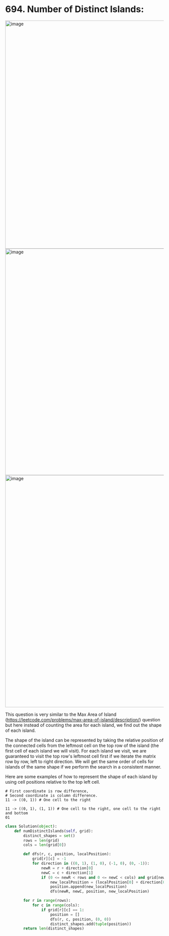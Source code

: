 # 694. Number of Distinct Islands:

<img width="726" alt="image" src="https://user-images.githubusercontent.com/35987583/168450567-d3ebd34a-85c7-4c68-8618-755711acef53.png">
<img width="721" alt="image" src="https://user-images.githubusercontent.com/35987583/168450578-0c45468a-d95a-4f3a-87a3-f8ed08ab3cf1.png">
<img width="739" alt="image" src="https://user-images.githubusercontent.com/35987583/168450582-541e68e1-a33d-4800-b7c9-ab146ed1a4de.png">


This question is very similar to the Max Area of Island (https://leetcode.com/problems/max-area-of-island/description/) question but here instead of counting the area for each island, we find out the shape of each island.

The shape of the island can be represented by taking the relative position of the connected cells from the leftmost cell on the top row of the island (the first cell of each island we will visit). For each island we visit, we are guaranteed to visit the top row's leftmost cell first if we iterate the matrix row by row, left to right direction. We will get the same order of cells for islands of the same shape if we perform the search in a consistent manner.

Here are some examples of how to represent the shape of each island by using cell positions relative to the top left cell.

```
# First coordinate is row difference, 
# Second coordinate is column difference.
11 -> ((0, 1)) # One cell to the right

11 -> ((0, 1), (1, 1)) # One cell to the right, one cell to the right and bottom
01
```

```python
class Solution(object):
    def numDistinctIslands(self, grid):
        distinct_shapes = set()
        rows = len(grid)
        cols = len(grid[0])

        def dfs(r, c, position, localPosition):
            grid[r][c] = -1
            for direction in ((0, 1), (1, 0), (-1, 0), (0, -1)):
                newR = r + direction[0]
                newC = c + direction[1]
                if (0 <= newR < rows and 0 <= newC < cols) and grid[newR][newC] == 1:
                    new_localPosition = (localPosition[0] + direction[0], localPosition[1] + direction[1])
                    position.append(new_localPosition)
                    dfs(newR, newC, position, new_localPosition)

        for r in range(rows):
            for c in range(cols):
                if grid[r][c] == 1:
                    position = []
                    dfs(r, c, position, (0, 0))
                    distinct_shapes.add(tuple(position))
        return len(distinct_shapes)
```

